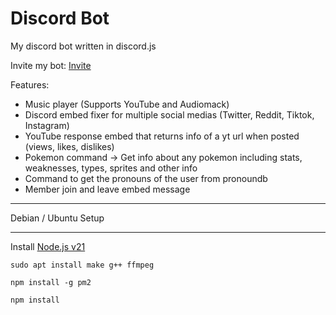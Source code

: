 # Discord Bot
My discord bot written in discord.js

Invite my bot: [Invite](https://discord.com/api/oauth2/authorize?client_id=1065377660303310859&permissions=8&scope=bot%20applications.commands)

Features:
- Music player (Supports YouTube and Audiomack)
- Discord embed fixer for multiple social medias (Twitter, Reddit, Tiktok, Instagram)
- YouTube response embed that returns info of a yt url when posted (views, likes, dislikes)
- Pokemon command -> Get info about any pokemon including stats, weaknesses, types, sprites and other info
- Command to get the pronouns of the user from pronoundb
- Member join and leave embed message

-----

Debian / Ubuntu Setup

-----

Install [Node.js v21](https://github.com/nodesource/distributions#debian-and-ubuntu-based-distributions)

```
sudo apt install make g++ ffmpeg
```

```
npm install -g pm2
```

```
npm install
```